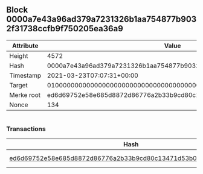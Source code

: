 ## Block 0000a7e43a96ad379a7231326b1aa754877b9032f31738ccfb9f750205ea36a9

Attribute | Value
--- | ---
Height | 4572
Hash | 0000a7e43a96ad379a7231326b1aa754877b9032f31738ccfb9f750205ea36a9
Timestamp | 2021-03-23T07:07:31+00:00
Target | 0100000000000000000000000000000000000000000000000000000000000000
Merke root | ed6d69752e58e685d8872d86776a2b33b9cd80c13471d53b093c59a7082075fb
Nonce | 134

```

```

### Transactions

Hash | Amount
--- | ---
[ed6d69752e58e685d8872d86776a2b33b9cd80c13471d53b093c59a7082075fb](ed6d69752e58e685d8872d86776a2b33b9cd80c13471d53b093c59a7082075fb.md) | 10.00000000 SKEPTI 

